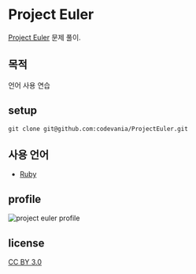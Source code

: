 # Project Euler

[Project Euler](http://projecteuler.net/) 문제 풀이.

## 목적

언어 사용 연습

## setup
    git clone git@github.com:codevania/ProjectEuler.git

## 사용 언어

* [Ruby](http://www.ruby-lang.org/en)

## profile
![project euler profile](http://projecteuler.net/profile/codevania.png)

## license
[CC BY 3.0](http://creativecommons.org/licenses/by/3.0/)
